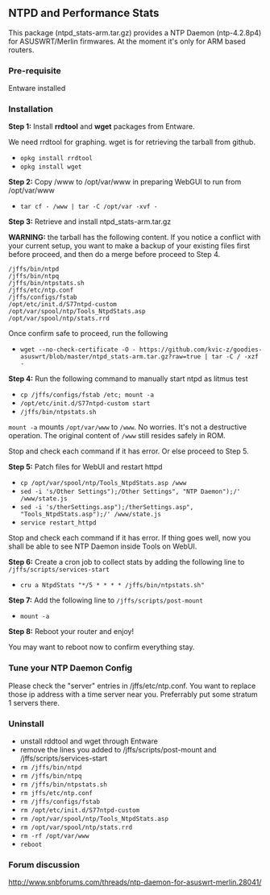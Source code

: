 ## NTPD and Performance Stats

This package (ntpd_stats-arm.tar.gz) provides a NTP Daemon (ntp-4.2.8p4) for ASUSWRT/Merlin firmwares. At the moment it's only for ARM based routers.

### Pre-requisite

Entware installed

### Installation

**Step 1:** Install **rrdtool** and **wget** packages from Entware. 

We need rrdtool for graphing. wget is for retrieving the tarball from github.

* `opkg install rrdtool`
* `opkg install wget`

**Step 2:** Copy /www to /opt/var/www in preparing WebGUI to run from /opt/var/www
* `tar cf - /www | tar -C /opt/var -xvf -`

**Step 3:** Retrieve and install ntpd_stats-arm.tar.gz 

**WARNING:** the tarball has the following content. If you notice a conflict with your current setup, you want to make a backup of your existing files first before proceed, and then do a merge before proceed to Step 4.
```
/jffs/bin/ntpd
/jffs/bin/ntpq
/jffs/bin/ntpstats.sh
/jffs/etc/ntp.conf
/jffs/configs/fstab
/opt/etc/init.d/S77ntpd-custom
/opt/var/spool/ntp/Tools_NtpdStats.asp
/opt/var/spool/ntp/stats.rrd
```
Once confirm safe to proceed, run the following

* `wget --no-check-certificate -O - https://github.com/kvic-z/goodies-asuswrt/blob/master/ntpd_stats-arm.tar.gz?raw=true | tar -C / -xzf -`

**Step 4:** Run the following command to manually start ntpd as litmus test

* `cp /jffs/configs/fstab /etc; mount -a`
* `/opt/etc/init.d/S77ntpd-custom start`
* `/jffs/bin/ntpstats.sh`

`mount -a` mounts `/opt/var/www` to `/www`. No worries. It's not a destructive operation. The original content of `/www` still resides safely in ROM.

Stop and check each command if it has error. Or else proceed to Step 5.

**Step 5:** Patch files for WebUI and restart httpd
* `cp /opt/var/spool/ntp/Tools_NtpdStats.asp /www`
* `sed -i 's/Other Settings");/Other Settings", "NTP Daemon");/' /www/state.js`
* `sed -i 's/therSettings.asp");/therSettings.asp", "Tools_NtpdStats.asp");/' /www/state.js`
* `service restart_httpd`

Stop and check each command if it has error. If thing goes well, now you shall be able to see NTP Daemon inside Tools on WebUI.

**Step 6:** Create a cron job to collect stats by adding the following line to `/jffs/scripts/services-start`

* `cru a NtpdStats "*/5 * * * * /jffs/bin/ntpstats.sh"`

**Step 7:** Add the following line to `/jffs/scripts/post-mount`

* `mount -a`

**Step 8:** Reboot your router and enjoy!

You may want to reboot now to confirm everything stay.

### Tune your NTP Daemon Config

Please check the "server" entries in /jffs/etc/ntp.conf. You want to replace those ip address with a time server near you. Preferrably put some stratum 1 servers there.

### Uninstall
* unstall rddtool and wget through Entware
* remove the lines you added to /jffs/scripts/post-mount and /jffs/scripts/services-start
* `rm /jffs/bin/ntpd`
* `rm /jffs/bin/ntpq`
* `rm /jffs/bin/ntpstats.sh`
* `rm jffs/etc/ntp.conf`
* `rm /jffs/configs/fstab`
* `rm /opt/etc/init.d/S77ntpd-custom`
* `rm /opt/var/spool/ntp/Tools_NtpdStats.asp`
* `rm /opt/var/spool/ntp/stats.rrd`
* `rm -rf /opt/var/www`
* `reboot`

### Forum discussion

http://www.snbforums.com/threads/ntp-daemon-for-asuswrt-merlin.28041/
